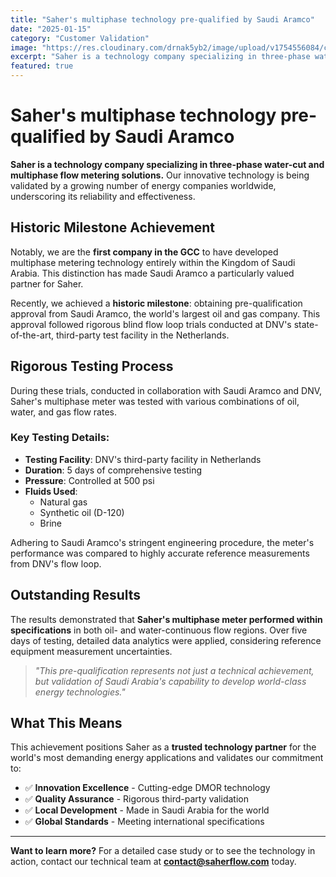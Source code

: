 ```yaml
---
title: "Saher's multiphase technology pre-qualified by Saudi Aramco"
date: "2025-01-15"
category: "Customer Validation"
image: "https://res.cloudinary.com/drnak5yb2/image/upload/v1754556084/combined-enhanced_image-1024x591_pkpnc5.png"
excerpt: "Saher is a technology company specializing in three-phase water-cut and multiphase flow metering solutions. Our innovative technology is being validated by a growing number of energy companies worldwide..."
featured: true
---
```


# Saher's multiphase technology pre-qualified by Saudi Aramco

**Saher is a technology company specializing in three-phase water-cut and multiphase flow metering solutions.** Our innovative technology is being validated by a growing number of energy companies worldwide, underscoring its reliability and effectiveness. 

## Historic Milestone Achievement

Notably, we are the **first company in the GCC** to have developed multiphase metering technology entirely within the Kingdom of Saudi Arabia. This distinction has made Saudi Aramco a particularly valued partner for Saher.

Recently, we achieved a **historic milestone**: obtaining pre-qualification approval from Saudi Aramco, the world's largest oil and gas company. This approval followed rigorous blind flow loop trials conducted at DNV's state-of-the-art, third-party test facility in the Netherlands.

## Rigorous Testing Process

During these trials, conducted in collaboration with Saudi Aramco and DNV, Saher's multiphase meter was tested with various combinations of oil, water, and gas flow rates. 

### Key Testing Details:
- **Testing Facility**: DNV's third-party facility in Netherlands  
- **Duration**: 5 days of comprehensive testing
- **Pressure**: Controlled at 500 psi
- **Fluids Used**: 
  - Natural gas
  - Synthetic oil (D-120)
  - Brine

Adhering to Saudi Aramco's stringent engineering procedure, the meter's performance was compared to highly accurate reference measurements from DNV's flow loop.

## Outstanding Results

The results demonstrated that **Saher's multiphase meter performed within specifications** in both oil- and water-continuous flow regions. Over five days of testing, detailed data analytics were applied, considering reference equipment measurement uncertainties.

> *"This pre-qualification represents not just a technical achievement, but validation of Saudi Arabia's capability to develop world-class energy technologies."*

## What This Means

This achievement positions Saher as a **trusted technology partner** for the world's most demanding energy applications and validates our commitment to:

- ✅ **Innovation Excellence** - Cutting-edge DMOR technology
- ✅ **Quality Assurance** - Rigorous third-party validation  
- ✅ **Local Development** - Made in Saudi Arabia for the world
- ✅ **Global Standards** - Meeting international specifications

---

**Want to learn more?** For a detailed case study or to see the technology in action, contact our technical team at **contact@saherflow.com** today.